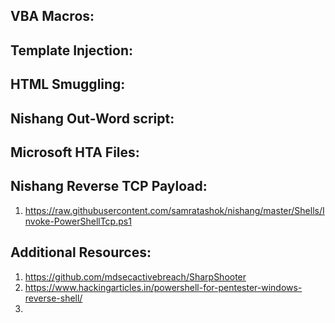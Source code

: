 ## VBA Macros:  


## Template Injection:  


## HTML Smuggling:  


## Nishang Out-Word script:  


## Microsoft HTA Files:  


## Nishang Reverse TCP Payload:  
1. https://raw.githubusercontent.com/samratashok/nishang/master/Shells/Invoke-PowerShellTcp.ps1  


## Additional Resources:  
1. https://github.com/mdsecactivebreach/SharpShooter  
2. https://www.hackingarticles.in/powershell-for-pentester-windows-reverse-shell/  
3. 
